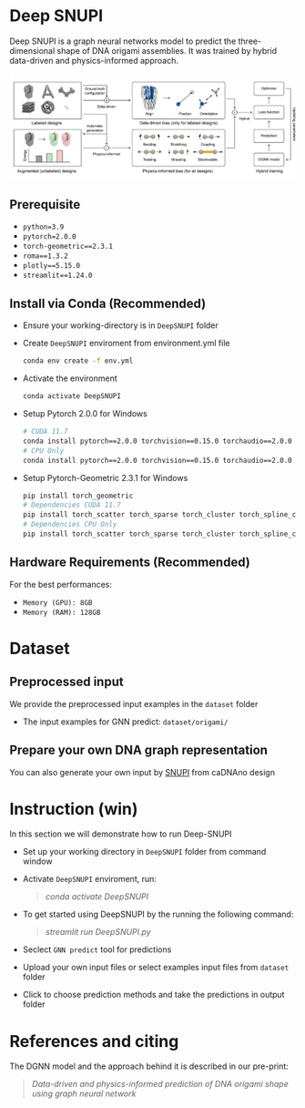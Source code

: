 # Deep SNUPI
Deep SNUPI is a graph neural networks model to predict the three-dimensional shape of DNA origami assemblies. It was trained by hybrid data-driven and physics-informed approach.

![cover](cover.PNG)

## Prerequisite
- `python=3.9`
- `pytorch=2.0.0`
- `torch-geometric==2.3.1`
- `roma==1.3.2`
- `plotly==5.15.0`
- `streamlit==1.24.0` 

## Install via Conda (Recommended)
- Ensure your working-directory is in `DeepSNUPI` folder
- Create `DeepSNUPI` enviroment from environment.yml file
  ```bash
  conda env create -f env.yml
  ```
- Activate the environment
  ```bash
  conda activate DeepSNUPI
  ```

- Setup Pytorch 2.0.0 for Windows
  ```bash
  # CUDA 11.7
  conda install pytorch==2.0.0 torchvision==0.15.0 torchaudio==2.0.0 pytorch-cuda=11.7 -c pytorch -c nvidia
  # CPU Only
  conda install pytorch==2.0.0 torchvision==0.15.0 torchaudio==2.0.0 cpuonly -c pytorch
  ```

- Setup Pytorch-Geometric 2.3.1 for Windows
  ```bash
  pip install torch_geometric 
  # Dependencies CUDA 11.7
  pip install torch_scatter torch_sparse torch_cluster torch_spline_conv -f https://data.pyg.org/whl/torch-2.0.0+cu117.html
  # Dependencies CPU Only
  pip install torch_scatter torch_sparse torch_cluster torch_spline_conv -f https://data.pyg.org/whl/torch-2.0.0+cpu.html
  ```
## Hardware Requirements (Recommended)
For the best performances:
- ```Memory (GPU): 8GB```
- ```Memory (RAM): 128GB```


# Dataset
## Preprocessed input
We provide the preprocessed input examples in the `dataset` folder
  - The input examples for GNN predict: `dataset/origami/`

## Prepare your own DNA graph representation
You can also generate your own input by [SNUPI](https://github.com/SSDL-SNU/SNUPI/tree/master) from caDNAno design

# Instruction (win)
In this section we will demonstrate how to run Deep-SNUPI
  - Set up your working directory in `DeepSNUPI` folder from command window 
  - Activate `DeepSNUPI` enviroment, run:
    > *conda activate DeepSNUPI* <br/>

  - To get started using DeepSNUPI by the running the following command:
    > *streamlit run DeepSNUPI.py* <br/>
    
  - Seclect `GNN predict` tool for predictions
  - Upload your own input files or select examples input files from `dataset` folder
  - Click to choose prediction methods and take the predictions in output folder

# References and citing
The DGNN model and the approach behind it is described in our pre-print:
  > *Data-driven and physics-informed prediction of DNA origami shape using graph neural network* <br/>


